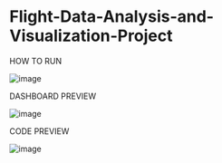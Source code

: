 # Flight-Data-Analysis-and-Visualization-Project

HOW TO RUN 

![image](https://github.com/Rishabhvaibhav/Flight-Data-Analysis-and-Visualization-Project/assets/48403808/d20e6e94-4fb4-4230-88b2-732c3de5cf12)

DASHBOARD PREVIEW

![image](https://github.com/Rishabhvaibhav/Flight-Data-Analysis-and-Visualization-Project/assets/48403808/67ab0cdd-a0fd-43f5-8d09-2e720ab01ad2)

CODE PREVIEW 

![image](https://github.com/Rishabhvaibhav/Flight-Data-Analysis-and-Visualization-Project/assets/48403808/6f4cbd93-543e-48a0-a981-199b21198169)




